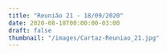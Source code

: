 ```yaml
---
title: "Reunião 21 - 18/09/2020"
date: 2020-08-18T00:00:00-03:00
draft: false
thumbnail: "/images/Cartaz-Reuniao_21.jpg"
---
```

